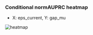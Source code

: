 ### Conditional normAUPRC heatmap

- X: eps_current, Y: gap_mu

![heatmap](/home/elicer/project_0814_2/results/20250817-222401/holdout/conditional_heatmap_eps_current_vs_gap_mu.png)
